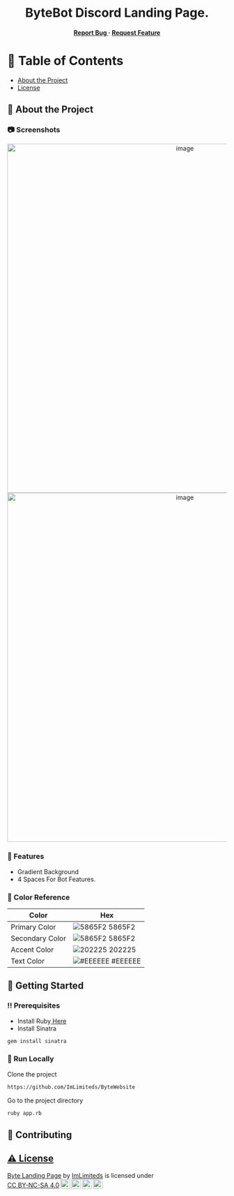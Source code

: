 <div align='center'>

<h1>ByteBot Discord Landing Page.</h1>
<h4>
  <a href="https://github.com/ImLimiteds/ByteWebsite/issues"> Report Bug </a>
  <span> · </span> 
  <a href="https://github.com/ImLimiteds/ByteWebsite/issues"> Request Feature </a> 
</h4>


</div>

# :notebook_with_decorative_cover: Table of Contents

- [About the Project](#star2-about-the-project)
- [License](#warning-license)


## :star2: About the Project

### :camera: Screenshots
<div align="center"> <a href="https://github.com/ImLimiteds/ByteWebsite"><img src="https://files.catbox.moe/e9yh4l.png" alt='image' width='800'/></a> </div>
<div align="center"> <a href="https://github.com/ImLimiteds/ByteWebsite"><img src="https://files.catbox.moe/peu5s3.png" alt='image' width='800'/></a> </div>



### :dart: Features
- Gradient Background
- 4 Spaces For Bot Features.


### :art: Color Reference
| Color | Hex |
| --------------- | ---------------------------------------------------------------- |
| Primary Color | ![5865F2](https://via.placeholder.com/10/5865F2?text=+) 5865F2 |
| Secondary Color | ![5865F2](https://via.placeholder.com/10/5865F2?text=+) 5865F2 |
| Accent Color | ![202225](https://via.placeholder.com/10/202225?text=+) 202225 |
| Text Color | ![#EEEEEE](https://via.placeholder.com/10/EEEEEE?text=+) #EEEEEE |

## :toolbox: Getting Started

### :bangbang: Prerequisites

- Install Ruby<a href="https://www.ruby-lang.org/en/documentation/installation/"> Here</a>
- Install Sinatra
```bash
gem install sinatra
```


### :running: Run Locally

Clone the project

```bash
https://github.com/ImLimiteds/ByteWebsite
```
Go to the project directory
```bash
ruby app.rb
```


## :wave: Contributing

<a href="https://github.com/ImLimiteds/ByteWebsite/graphs/contributors">

## :warning: License

<p xmlns:cc="http://creativecommons.org/ns#" xmlns:dct="http://purl.org/dc/terms/"><a property="dct:title" rel="cc:attributionURL" href="https://github.com/ImLimiteds/ByteWebsite/tree/main">Byte Landing Page</a> by <a rel="cc:attributionURL dct:creator" property="cc:attributionName" href="https://github.com/ImLimiteds">ImLimiteds</a> is licensed under <a href="https://creativecommons.org/licenses/by-nc-sa/4.0/?ref=chooser-v1" target="_blank" rel="license noopener noreferrer" style="display:inline-block;">CC BY-NC-SA 4.0<img style="height:22px!important;margin-left:3px;vertical-align:text-bottom;" src="https://mirrors.creativecommons.org/presskit/icons/cc.svg?ref=chooser-v1" alt=""><img style="height:22px!important;margin-left:3px;vertical-align:text-bottom;" src="https://mirrors.creativecommons.org/presskit/icons/by.svg?ref=chooser-v1" alt=""><img style="height:22px!important;margin-left:3px;vertical-align:text-bottom;" src="https://mirrors.creativecommons.org/presskit/icons/nc.svg?ref=chooser-v1" alt=""><img style="height:22px!important;margin-left:3px;vertical-align:text-bottom;" src="https://mirrors.creativecommons.org/presskit/icons/sa.svg?ref=chooser-v1" alt=""></a></p>
